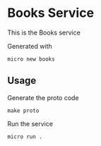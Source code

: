 # Books Service

This is the Books service

Generated with

```
micro new books
```

## Usage

Generate the proto code

```
make proto
```

Run the service

```
micro run .
```